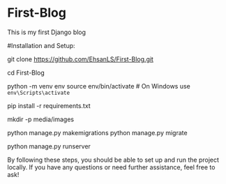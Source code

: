 # First-Blog
This is my first Django blog

#Installation and Setup:

  git clone https://github.com/EhsanLS/First-Blog.git

  cd First-Blog

  python -m venv env
  source env/bin/activate  # On Windows use `env\Scripts\activate`

  pip install -r requirements.txt

  mkdir -p media/images

  python manage.py makemigrations
  python manage.py migrate

  python manage.py runserver


By following these steps, you should be able to set up and run the project locally. If you have any questions or need further assistance, feel free to ask!
